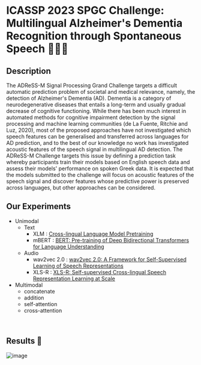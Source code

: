 # ICASSP 2023 SPGC Challenge: Multilingual Alzheimer's Dementia Recognition through Spontaneous Speech 🧑‍👨‍🦳


## Description

The ADReSS-M Signal Processing Grand Challenge targets a difficult automatic prediction problem of societal and medical relevance, namely, the detection of Alzheimer's Dementia (AD). Dementia is a category of neurodegenerative diseases that entails a long-term and usually gradual decrease of cognitive functioning. While there has been much interest in automated methods for cognitive impairment detection by the signal processing and machine learning communities (de La Fuente, Ritchie and Luz, 2020), most of the proposed approaches have not investigated which speech features can be generalised and transferred across languages for AD prediction, and to the best of our knowledge no work has investigated acoustic features of the speech signal in multilingual AD detection. The ADReSS-M Challenge targets this issue by defining a prediction task whereby participants train their models based on English speech data and assess their models' performance on spoken Greek data. It is expected that the models submitted to the challenge will focus on acoustic features of the speech signal and discover features whose predictive power is preserved across languages, but other approaches can be considered.



## Our Experiments

- Unimodal 
  - Text
    - XLM : [Cross-lingual Language Model Pretraining](https://arxiv.org/abs/1901.07291)
    - mBERT : [BERT: Pre-training of Deep Bidirectional Transformers for Language Understanding](https://arxiv.org/abs/1810.04805)
  - Audio 
    - wav2vec 2.0 : [wav2vec 2.0: A Framework for Self-Supervised Learning of Speech Representations](https://arxiv.org/abs/2006.11477)
    - XLS-R : [XLS-R: Self-supervised Cross-lingual Speech Representation Learning at Scale](https://arxiv.org/abs/2111.09296)
- Multimodal 
  - concatenate
  - addition 
  - self-attention
  - cross-attention 


<br>

## Results 🚀

![image](https://user-images.githubusercontent.com/76966915/218398911-c1fba553-701b-448f-9e46-f42ad24ba400.png)

